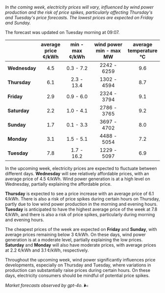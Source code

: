 *In the coming week, electricity prices will vary, influenced by wind power production and the risk of price spikes, particularly affecting Thursday's and Tuesday's price forecasts. The lowest prices are expected on Friday and Sunday.*

The forecast was updated on Tuesday morning at 09:07.

|                | average<br>price<br>¢/kWh | min - max<br>¢/kWh | wind power<br>min - max<br>MW | average<br>temperature<br>°C |
|:---------------|:----------------:|:----------------:|:-------------:|:-------------:|
| **Wednesday**  | 4.5              | 0.3 - 7.2        | 2242 - 6259   | 9.6           |
| **Thursday**   | 6.1              | 2.3 - 13.4       | 1302 - 4594   | 8.7           |
| **Friday**     | 2.9              | 0.9 - 6.0        | 2324 - 3794   | 9.1           |
| **Saturday**   | 2.2              | 1.0 - 4.1        | 2786 - 3765   | 9.2           |
| **Sunday**     | 1.7              | 0.1 - 3.3        | 3697 - 4702   | 8.0           |
| **Monday**     | 3.1              | 1.5 - 5.1        | 4488 - 5054   | 7.2           |
| **Tuesday**    | 7.8              | 1.7 - 16.2       | 1229 - 5097   | 6.9           |

In the upcoming week, electricity prices are expected to fluctuate between different days. **Wednesday** will see relatively affordable prices, with an average price of 4.5 ¢/kWh. Wind power generation is at a high level on Wednesday, partially explaining the affordable price.

**Thursday** is expected to see a price increase with an average price of 6.1 ¢/kWh. There is also a risk of price spikes during certain hours on Thursday, partly due to low wind power production in the morning and evening hours. **Tuesday** is anticipated to have the highest average price of the week at 7.8 ¢/kWh, and there is also a risk of price spikes, particularly during morning and evening hours.

The cheapest prices of the week are expected on **Friday** and **Sunday**, with average prices remaining below 3 ¢/kWh. On these days, wind power generation is at a moderate level, partially explaining the low prices. **Saturday** and **Monday** will also have moderate prices, with average prices at 2.2 ¢/kWh and 3.1 ¢/kWh, respectively.

Throughout the upcoming week, wind power significantly influences price developments, especially on Thursday and Tuesday, where variations in production can substantially raise prices during certain hours. On these days, electricity consumers should be mindful of potential price spikes.

*Market forecasts observed by gpt-4o.* 🌬️
